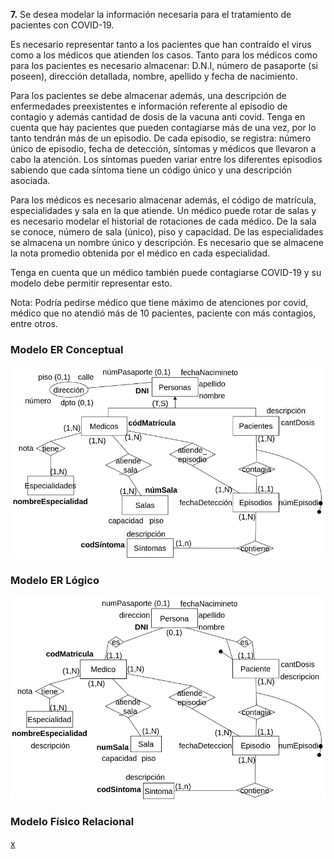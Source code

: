 **7.** 
Se desea modelar la información necesaria para el tratamiento de pacientes con COVID-19. 

Es necesario representar tanto a los pacientes que han contraído el virus como a los médicos que atienden los casos. Tanto para los médicos como para los pacientes es necesario almacenar: D.N.I, número de pasaporte (si poseen), dirección detallada, nombre,
apellido y fecha de nacimiento. 

Para los pacientes se debe almacenar además, una descripción de enfermedades preexistentes e información referente al episodio de contagio y además cantidad de dosis de la vacuna anti covid. Tenga en cuenta que hay pacientes que pueden contagiarse más de una vez, por lo tanto tendrán más de un episodio. De cada episodio, se registra: número único de episodio, fecha de detección, síntomas y médicos que llevaron a cabo la atención. Los síntomas pueden variar entre los diferentes episodios sabiendo que cada síntoma tiene un código único y una descripción asociada. 

Para los médicos es necesario almacenar además, el código de matrícula, especialidades y sala en la que atiende. Un médico puede rotar de salas y es necesario modelar el historial de rotaciones de cada médico. De la sala se conoce, número de sala (único), piso y capacidad. De las especialidades se almacena un nombre único y descripción. Es necesario que se almacene la nota promedio obtenida por el médico en cada especialidad. 

Tenga en cuenta que un médico también puede contagiarse COVID-19 y su modelo debe permitir representar esto.

Nota: Podría pedirse médico que tiene máximo de atenciones por covid, médico que no atendió más de 10 pacientes, paciente con más contagios, entre otros.

### Modelo ER Conceptual
![ejercicio7_Conceptual](../../Practica2/Parte1/drawios-png/ejercicio07P2_Conceptual.drawio.png)

### Modelo ER Lógico
![ejercicio7_Lógico](../../Practica2/Parte1/drawios-png/ejercicio07P2_Logico.drawio.png)

### Modelo Físico Relacional

<u>x</u>


